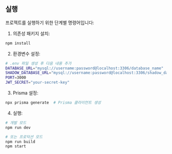 ## 실행

프로젝트를 실행하기 위한 단계별 명령어입니다:

1. 의존성 패키지 설치:

```bash
npm install
```

2. 환경변수 설정:

```bash
# .env 파일 생성 후 다음 내용 추가
DATABASE_URL="mysql://username:password@localhost:3306/database_name"
SHADOW_DATABASE_URL="mysql://username:password@localhost:3306/shadow_database_name"
PORT=3000
JWT_SECRET="your-secret-key"
```

3. Prisma 설정:

```bash
npx prisma generate  # Prisma 클라이언트 생성
```

4. 실행:

```bash
# 개발 모드
npm run dev

# 또는 프로덕션 모드
npm run build
npm start
```
